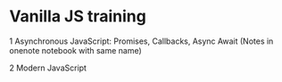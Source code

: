 # Vanilla JS training  
1 Asynchronous JavaScript: Promises, Callbacks, Async Await  (Notes in onenote notebook with same name)

2 Modern JavaScript

